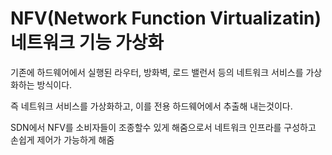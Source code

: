 # NFV(Network Function Virtualizatin) 네트워크 기능 가상화

기존에 하드웨어에서 실행된 라우터, 방화벽, 로드 밸런서 등의 네트워크 서비스를 가상화하는 방식이다.

즉 네트워크 서비스를 가상화하고, 이를 전용 하드웨어에서 추출해 내는것이다.

SDN에서 NFV를 소비자들이 조종할수 있게 해줌으로서 네트워크 인프라를 구성하고 손쉽게 제어가 가능하게 해줌